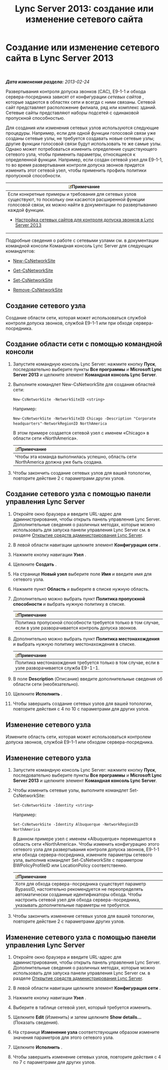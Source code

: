 ﻿---
title: 'Lync Server 2013: создание или изменение сетевого сайта'
TOCTitle: Создание или изменение сетевого сайта
ms:assetid: 14e24856-9996-4da4-9f31-300940bdf5aa
ms:mtpsurl: https://technet.microsoft.com/ru-ru/library/Gg398218(v=OCS.15)
ms:contentKeyID: 49309033
ms.date: 05/19/2016
mtps_version: v=OCS.15
ms.translationtype: HT
---

# Создание или изменение сетевого сайта в Lync Server 2013

 

_**Дата изменения раздела:** 2013-02-24_

Развертывания контроля допуска звонков (CAC), E9-1-1 и обхода сервера-посредника зависят от конфигурации *сетевых сайтов* , которые задаются в областях сети и всегда с ними связаны. Сетевой сайт представляет расположение филиала, ряд или комплекс зданий. Сетевые сайты представляют наборы подсетей с одинаковой пропускной способностью.

Для создания или изменения сетевых узлов используются следующие процедуры. Например, если для одной функции голосовой связи уже созданы сетевые узлы, не требуется создавать новые сетевые узлы; другие функции голосовой связи будут использовать те же самые узлы. Однако может потребоваться изменить определение существующего сетевого узла, чтобы применить параметры, относящиеся к определенной функции. Например, если создан сетевой узел для E9-1-1, то во время развертывания контроля допуска звонков придется изменить этот сетевой узел, чтобы применить профиль политики пропускной способности.

<table>
<colgroup>
<col style="width: 100%" />
</colgroup>
<thead>
<tr class="header">
<th><img src="images/Gg398412.note(OCS.15).gif" title="note" alt="note" />Примечание</th>
</tr>
</thead>
<tbody>
<tr class="odd">
<td>Если конкретные примеры и требования для сетевых узлов существуют, то поскольку они касаются расширенной функции голосовой связи, их можно найти в документации по развертыванию каждой функции.
<ul>
<li><p><a href="lync-server-2013-configure-network-sites-for-cac.md">Настройка сетевых сайтов для контроля допуска звонков в Lync Server 2013</a></p></li>
</ul></td>
</tr>
</tbody>
</table>


Подробные сведения о работе с сетевыми узлами см. в документации командной консоли Командная консоль Lync Server для следующих командлетов:

  - [New-CsNetworkSite](new-csnetworksite.md)

  - [Get-CsNetworkSite](get-csnetworksite.md)

  - [Set-CsNetworkSite](set-csnetworksite.md)

  - [Remove-CsNetworkSite](remove-csnetworksite.md)

## Создание сетевого узла

Создание области сети, которая может использоваться службой контроля допуска звонков, службой E9-1-1 или при обходе сервера-посредника.

## Создание области сети с помощью командной консоли

1.  Запустите командную консоль Lync Server: нажмите кнопку **Пуск**, последовательно выберите пункты **Все программы** и **Microsoft Lync Server 2013** и щелкните элемент **Командная консоль Lync Server**.

2.  Выполните командлет New-CsNetworkSite для создания областей сети:
    
        New-CsNetworkSite -NetworkSiteID <string>
    
    Например:
    
        New-CsNetworkSite -NetworkSiteID Chicago -Description "Corporate headquarters"-NetworkRegionID NorthAmerica
    
    В этом примере создается сетевой узел с именем «Chicago» в области сети «NorthAmerica».
    
    <table>
    <thead>
    <tr class="header">
    <th><img src="images/Gg398412.note(OCS.15).gif" title="note" alt="note" />Примечание</th>
    </tr>
    </thead>
    <tbody>
    <tr class="odd">
    <td>Чтобы эта команда выполнилась успешно, область сети NorthAmerica должна уже быть создана.</td>
    </tr>
    </tbody>
    </table>


3.  Чтобы закончить создание сетевых узлов для вашей топологии, повторите действие 2 с параметрами других узлов.

## Создание сетевого узла с помощью панели управления Lync Server

1.  Откройте окно браузера и введите URL-адрес для администрирования, чтобы открыть панель управления Lync Server. Дополнительные сведения о различных методах, которые можно использовать для запуска панели управления Lync Server см. в разделе [Открытие средств администрирования Lync Server](lync-server-2013-open-lync-server-administrative-tools.md).

2.  В левой области навигации щелкните элемент **Конфигурация сети** .

3.  Нажмите кнопку навигации **Узел** .

4.  Щелкните **Создать** .

5.  На странице **Новый узел** выберите поле **Имя** и введите имя для сетевого узла.

6.  Нажмите пункт **Область** и выберите в списке нужную область.

7.  Дополнительно можно выбрать пункт **Политика пропускной способности** и выбрать нужную политику в списке.
    
    <table>
    <thead>
    <tr class="header">
    <th><img src="images/Gg398412.note(OCS.15).gif" title="note" alt="note" />Примечание</th>
    </tr>
    </thead>
    <tbody>
    <tr class="odd">
    <td>Политика пропускной способности требуется только в том случае, если в узле разворачивается контроль допуска звонков.</td>
    </tr>
    </tbody>
    </table>


8.  Дополнительно можно выбрать пункт **Политика местонахождения** и выбрать нужную политику местонахождения в списке.
    
    <table>
    <thead>
    <tr class="header">
    <th><img src="images/Gg398412.note(OCS.15).gif" title="note" alt="note" />Примечание</th>
    </tr>
    </thead>
    <tbody>
    <tr class="odd">
    <td>Политика местонахождения требуется только в том случае, если в узле разворачивается служба E9-1-1.</td>
    </tr>
    </tbody>
    </table>


9.  В поле **Description** (Описание) введите дополнительные сведения об области сети (необязательно).

10. Щелкните **Исполнить** .

11. Чтобы завершить создание сетевых узлов для вашей топологии, повторите действия с 4 по 10 с параметрами для других узлов.

## Изменение сетевого узла

Измените область сети, которая может использоваться контролем допуска звонков, службой E9-1-1 или обходом сервера-посредника.

## Изменение сетевого узла

1.  Запустите командную консоль Lync Server: нажмите кнопку **Пуск**, последовательно выберите пункты **Все программы** и **Microsoft Lync Server 2013** и щелкните элемент **Командная консоль Lync Server**.

2.  Чтобы изменить сетевые узлы, выполните командлет Set-CsNetworkSite:
    
        Set-CsNetworkSite -Identity <string>
    
    Например:
    
        Set-CsNetworkSite -Identity Albuquerque -NetworkRegionID NorthAmerica
    
    В данном примере узел с именем «Albuquerque» перемещается в область сети «NorthAmerica». Чтобы изменить конфигурацию этого сетевого узла для развертывания контроля допуска звонков, E9-1-1 или обхода сервера-посредника, измените параметры сетевого узла, выполнив командлет Set-CsNetworkSite с параметром BWPolicyProfileID или LocationPolicy соответственно.
    
    <table>
    <thead>
    <tr class="header">
    <th><img src="images/Gg398412.note(OCS.15).gif" title="note" alt="note" />Примечание</th>
    </tr>
    </thead>
    <tbody>
    <tr class="odd">
    <td>Хотя для обхода сервера-посредника существует параметр BypassID, настоятельно рекомендуется не переопределять автоматически созданные идентификаторы обхода. Чтобы настроить сетевой узел для обхода сервера-посредника, указывать дополнительные параметры не требуется.</td>
    </tr>
    </tbody>
    </table>


3.  Чтобы закончить изменение сетевых узлов для вашей топологии, повторите действие 2 с параметрами других узлов.

## Изменение сетевого узла с помощью панели управления Lync Server

1.  Откройте окно браузера и введите URL-адрес для администрирования, чтобы открыть панель управления Lync Server. Дополнительные сведения о различных методах, которые можно использовать для запуска панели управления Lync Server см. в разделе [Открытие средств администрирования Lync Server](lync-server-2013-open-lync-server-administrative-tools.md).

2.  В левой области навигации щелкните элемент **Конфигурация сети** .

3.  Нажмите кнопку навигации **Узел** .

4.  Выберите в таблице сетевой узел, который требуется изменить.

5.  Щелкните **Edit** (Изменить) и затем щелкните **Show details...** (Показать сведения).

6.  На странице **Изменение узла** соответствующим образом измените значения параметров для этого сетевого узла.

7.  Щелкните **Исполнить** .

8.  Чтобы завершить изменение сетевых узлов, повторите действия с 4 по 7 с параметрами для других узлов.

